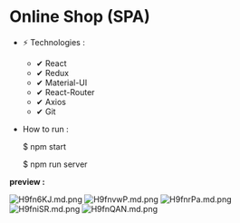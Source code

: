 # Online Shop (SPA)

- ⚡  Technologies : 
     - ✔  React
     - ✔  Redux
     - ✔  Material-UI
     - ✔  React-Router
     - ✔  Axios
     - ✔  Git

- How to run :

  $ npm start
  
  $ npm run server

**preview :**

<img src="https://iili.io/H9fn6KJ.md.png" alt="H9fn6KJ.md.png" border="0">

<img src="https://iili.io/H9fnvwP.md.png" alt="H9fnvwP.md.png" border="0">

<img src="https://iili.io/H9fnrPa.md.png" alt="H9fnrPa.md.png" border="0">

<img src="https://iili.io/H9fniSR.md.png" alt="H9fniSR.md.png" border="0">

<img src="https://iili.io/H9fnQAN.md.png" alt="H9fnQAN.md.png" border="0">
